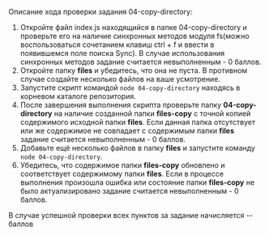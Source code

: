 Описание хода проверки задания 04-copy-directory:

1. Откройте файл index.js находящийся в папке 04-copy-directory и проверьте его на наличие синхронных методов модуля fs(можно воспользоваться сочетанием клавиш ctrl + f и ввести в появившемся поле поиска Sync). В случае использования синхронных методов задание считается невыполненным - 0 баллов.
2. Откройте папку **files** и убедитесь, что она не пуста. В противном случае создайте несколько файлов на ваше усмотрение.
3. Запустите скрипт командой ```node 04-copy-directory``` находясь в корневом каталоге репозитория.
4. После завершения выполнения скрипта проверьте папку **04-copy-directory** на наличие созданной папки **files-copy** с точной копией содержимого исходной папки **files**. Если данная папка отсутствует или же содержимое не совпадает с содержимым папки **files** задание считается невыполненным - 0 баллов.
5. Добавьте ещё несколько файлов в папку **files** и запустите команду ```node 04-copy-directory```.
6. Убедитесь, что содержимое папки **files-copy** обновлено и соответствует содержимому папки **files**. Если в процессе выполнения произошла ошибка или состояние папки  **files-copy**  не было актуализировано задание считается невыполненным - 0 баллов.


В случае успешной проверки всех пунктов за задание начисляется -- баллов